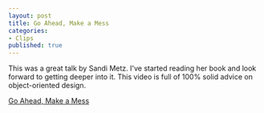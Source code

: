 ```yaml
---
layout: post
title: Go Ahead, Make a Mess
categories:
- Clips
published: true
---
```

This was a great talk by Sandi Metz. I've started reading her book and look forward to getting deeper into it. This video is full of 100% solid advice on object-oriented design.

<a href="http://www.confreaks.com/videos/1115-gogaruco2012-go-ahead-make-a-mess">Go Ahead, Make a Mess</a>
